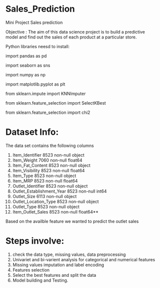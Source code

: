 # Sales_Prediction
Mini Project Sales prediction

Objective : The aim of this data science project is to build a predictive model and find out the sales of each product at a particular store.

Python libraries neesd to install:

import pandas as pd

import seaborn as sns

import numpy as np

import matplotlib.pyplot as plt

from sklearn.impute import KNNImputer

from sklearn.feature_selection import SelectKBest

from sklearn.feature_selection import chi2

# Dataset Info:

The data set contains the following columns 

1. Item_Identifier            8523 non-null   object
2. Item_Weight                7060 non-null   float64
3. Item_Fat_Content           8523 non-null   object
4. Item_Visibility            8523 non-null   float64
5. Item_Type                  8523 non-null   object
6. Item_MRP                   8523 non-null   float64
7. Outlet_Identifier          8523 non-null   object
8. Outlet_Establishment_Year  8523 non-null   int64
9. Outlet_Size                6113 non-null   object
10. Outlet_Location_Type       8523 non-null   object
11. Outlet_Type                8523 non-null   object
12. Item_Outlet_Sales          8523 non-null   float64**

Based on the availble feature we wanted to predict the outlet sales

# Steps involve:

 1. check the data type, missing values, data preprocessing
 2. Univariet and bi-varient analysis for categorical and numerical features
 3. Missing values imputation and label encoding
 4. Features selection
 5. Select the best features and split the data
 6. Model building and Testing. 














